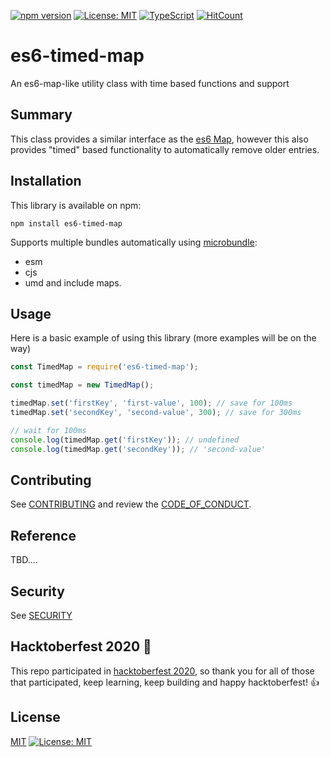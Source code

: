 [![npm version](https://badge.fury.io/js/es6-timed-map.svg)](https://badge.fury.io/js/es6-timed-map)
[![License: MIT](https://img.shields.io/badge/License-MIT-yellow.svg)](https://opensource.org/licenses/MIT)
[![TypeScript](https://badges.frapsoft.com/typescript/code/typescript.svg?v=101)](https://github.com/ellerbrock/typescript-badges/)
[![HitCount](http://hits.dwyl.com/bradtaniguchi/es6-timed-map.svg)](http://hits.dwyl.com/bradtaniguchi/es6-timed-map)

# es6-timed-map

An es6-map-like utility class with time based functions and support

<!-- TODO: add TOC -->

## Summary

This class provides a similar interface as the [es6 Map](https://developer.mozilla.org/en-US/docs/Web/JavaScript/Reference/Global_Objects/Map), however
this also provides "timed" based functionality to automatically remove older entries.

## Installation

This library is available on npm:

```
npm install es6-timed-map
```

Supports multiple bundles automatically using [microbundle](https://github.com/developit/microbundle):

- esm
- cjs
- umd
  and include maps.

## Usage

Here is a basic example of using this library (more examples will be on the way)

```js
const TimedMap = require('es6-timed-map');

const timedMap = new TimedMap();

timedMap.set('firstKey', 'first-value', 100); // save for 100ms
timedMap.set('secondKey', 'second-value', 300); // save for 300ms

// wait for 100ms
console.log(timedMap.get('firstKey')); // undefined
console.log(timedMap.get('secondKey')); // 'second-value'
```

## Contributing

See [CONTRIBUTING](./CONTRIBUTING.md) and review the [CODE_OF_CONDUCT](./CODE_OF_CONDUCT).

## Reference

TBD....

<!-- TODO: add github action to automate this? -->

## Security

See [SECURITY](./SECURITY.md)

## Hacktoberfest 2020 :jack_o_lantern:

This repo participated in [hacktoberfest 2020](https://hacktoberfest.digitalocean.com/), so thank you for all of those that participated, keep learning, keep building and happy hacktoberfest! :+1:

## License

[MIT](./LICENSE)
[![License: MIT](https://img.shields.io/badge/License-MIT-yellow.svg)](https://opensource.org/licenses/MIT)
